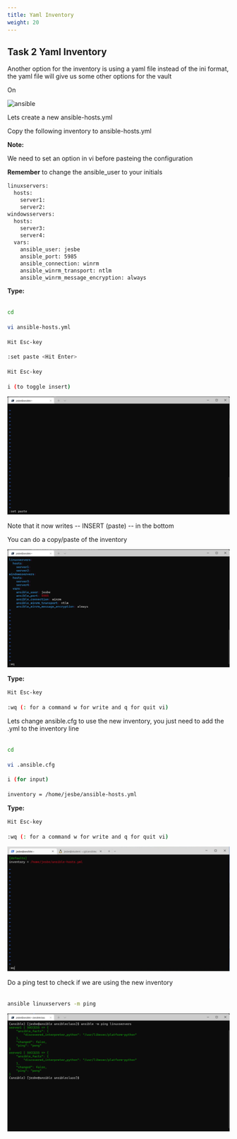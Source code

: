 ```yaml
---
title: Yaml Inventory
weight: 20
---
```


## Task 2 Yaml Inventory

Another option for the inventory is using a yaml file instead of the ini format, the yaml file will give us some other options for the vault

On

![ansible](/images/ansible.png)

Lets create a new ansible-hosts.yml

Copy the following inventory to ansible-hosts.yml

__Note:__

We need to set an option in vi before pasteing the configuration

__Remember__ to change the ansible_user to your initials

```ansible
linuxservers:
  hosts:
    server1:
    server2:
windowsservers:
  hosts:
    server3:
    server4:
  vars:
    ansible_user: jesbe
    ansible_port: 5985
    ansible_connection: winrm
    ansible_winrm_transport: ntlm
    ansible_winrm_message_encryption: always

```

__Type:__

```bash

cd

vi ansible-hosts.yml

Hit Esc-key

:set paste <Hit Enter>

Hit Esc-key

i (to toggle insert)
```

![Alt text](images/037_set_paste.png?raw=true "vi paste")

Note that it now writes -- INSERT (paste) -- in the bottom

You can do a copy/paste of the inventory

![Alt text](images/037_yaml_inventory.png?raw=true "yaml inventory")

__Type:__

```bash
Hit Esc-key

:wq (: for a command w for write and q for quit vi)
```

Lets change ansible.cfg to use the new inventory, you just need to add the .yml to the inventory line

```bash

cd

vi .ansible.cfg

i (for input)

inventory = /home/jesbe/ansible-hosts.yml

```

__Type:__

```bash
Hit Esc-key

:wq (: for a command w for write and q for quit vi)
```

![Alt text](images/038_ansible_cfg.png?raw=true "config")

Do a ping test to check if we are using the new inventory

```bash

ansible linuxservers -m ping

```

![Alt text](images/039_ansible_yaml_test.png?raw=true "test yaml inventory")

